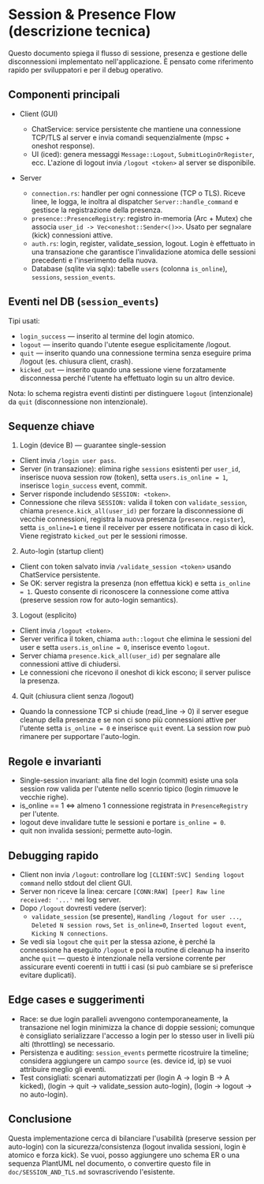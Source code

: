 # Session & Presence Flow (descrizione tecnica)

Questo documento spiega il flusso di sessione, presenza e gestione delle disconnessioni implementato nell'applicazione.
È pensato come riferimento rapido per sviluppatori e per il debug operativo.

## Componenti principali

- Client (GUI)
  - ChatService: service persistente che mantiene una connessione TCP/TLS al server e invia comandi sequenzialmente (mpsc + oneshot response).
  - UI (iced): genera messaggi `Message::Logout`, `SubmitLoginOrRegister`, ecc. L'azione di logout invia `/logout <token>` al server se disponibile.

- Server
  - `connection.rs`: handler per ogni connessione (TCP o TLS). Riceve linee, le logga, le inoltra al dispatcher `Server::handle_command` e gestisce la registrazione della presenza.
  - `presence::PresenceRegistry`: registro in-memoria (Arc + Mutex) che associa `user_id -> Vec<oneshot::Sender<()>>`. Usato per segnalare (kick) connessioni attive.
  - `auth.rs`: login, register, validate_session, logout. Login è effettuato in una transazione che garantisce l'invalidazione atomica delle sessioni precedenti e l'inserimento della nuova.
  - Database (sqlite via sqlx): tabelle `users` (colonna `is_online`), `sessions`, `session_events`.

## Eventi nel DB (`session_events`)
Tipi usati:
- `login_success` — inserito al termine del login atomico.
- `logout` — inserito quando l'utente esegue esplicitamente /logout.
- `quit` — inserito quando una connessione termina senza eseguire prima /logout (es. chiusura client, crash).
- `kicked_out` — inserito quando una sessione viene forzatamente disconnessa perché l'utente ha effettuato login su un altro device.

Nota: lo schema registra eventi distinti per distinguere `logout` (intenzionale) da `quit` (disconnessione non intenzionale).

## Sequenze chiave

1) Login (device B) — guarantee single-session
- Client invia `/login user pass`.
- Server (in transazione): elimina righe `sessions` esistenti per `user_id`, inserisce nuova session row (token), setta `users.is_online = 1`, inserisce `login_success` event, commit.
- Server risponde includendo `SESSION: <token>`.
- Connessione che rileva `SESSION:` valida il token con `validate_session`, chiama `presence.kick_all(user_id)` per forzare la disconnessione di vecchie connessioni, registra la nuova presenza (`presence.register`), setta `is_online=1` e tiene il receiver per essere notificata in caso di kick. Viene registrato `kicked_out` per le sessioni rimosse.

2) Auto-login (startup client)
- Client con token salvato invia `/validate_session <token>` usando ChatService persistente.
- Se OK: server registra la presenza (non effettua kick) e setta `is_online = 1`. Questo consente di riconoscere la connessione come attiva (preserve session row for auto-login semantics).

3) Logout (esplicito)
- Client invia `/logout <token>`.
- Server verifica il token, chiama `auth::logout` che elimina le sessioni del user e setta `users.is_online = 0`, inserisce evento `logout`.
- Server chiama `presence.kick_all(user_id)` per segnalare alle connessioni attive di chiudersi.
- Le connessioni che ricevono il oneshot di kick escono; il server pulisce la presenza.

4) Quit (chiusura client senza /logout)
- Quando la connessione TCP si chiude (read_line -> 0) il server esegue cleanup della presenza e se non ci sono più connessioni attive per l'utente setta `is_online = 0` e inserisce `quit` event. La session row può rimanere per supportare l'auto-login.

## Regole e invarianti
- Single-session invariant: alla fine del login (commit) esiste una sola session row valida per l'utente nello scenrio tipico (login rimuove le vecchie righe).
- is_online == 1 <=> almeno 1 connessione registrata in `PresenceRegistry` per l'utente.
- logout deve invalidare tutte le sessioni e portare `is_online = 0`.
- quit non invalida sessioni; permette auto-login.

## Debugging rapido
- Client non invia `/logout`: controllare log `[CLIENT:SVC] Sending logout command` nello stdout del client GUI.
- Server non riceve la linea: cercare `[CONN:RAW] [peer] Raw line received: '...'` nei log server.
- Dopo `/logout` dovresti vedere (server):
  - `validate_session` (se presente), `Handling /logout for user ...`, `Deleted N session rows`, `Set is_online=0`, `Inserted logout event`, `Kicking N connections`.
- Se vedi sia `logout` che `quit` per la stessa azione, è perché la connessione ha eseguito `/logout` e poi la routine di cleanup ha inserito anche `quit` — questo è intenzionale nella versione corrente per assicurare eventi coerenti in tutti i casi (si può cambiare se si preferisce evitare duplicati).

## Edge cases e suggerimenti
- Race: se due login paralleli avvengono contemporaneamente, la transazione nel login minimizza la chance di doppie sessioni; comunque è consigliato serializzare l'accesso a login per lo stesso user in livelli più alti (throttling) se necessario.
- Persistenza e auditing: `session_events` permette ricostruire la timeline; considera aggiungere un campo `source` (es. device id, ip) se vuoi attribuire meglio gli eventi.
- Test consigliati: scenari automatizzati per (login A -> login B -> A kicked), (login -> quit -> validate_session auto-login), (login -> logout -> no auto-login).

## Conclusione
Questa implementazione cerca di bilanciare l'usabilità (preserve session per auto-login) con la sicurezza/consistenza (logout invalida sessioni, login è atomico e forza kick). Se vuoi, posso aggiungere uno schema ER o una sequenza PlantUML nel documento, o convertire questo file in `doc/SESSION_AND_TLS.md` sovrascrivendo l'esistente.
